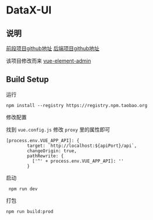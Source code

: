 # DataX-UI

## 说明

[前段项目github地址](https://github.com/deerlili/datax-ui)
[后端项目github地址](https://github.com/deerlili/datax-backend)

该项目修改而来 [vue-element-admin](https://github.com/PanJiaChen/vue-element-admin) 


## Build Setup

运行

```
npm install --registry https://registry.npm.taobao.org
```

修改配置

找到 `vue.config.js` 修改 `proxy` 里的属性即可

```
[process.env.VUE_APP_API]: {
        target: `http://localhost:${apiPort}/api`,
        changeOrigin: true,
        pathRewrite: {
          ['^' + process.env.VUE_APP_API]: ''
        }
```

启动 

```
 npm run dev
```

打包

```
npm run build:prod
```
